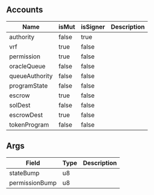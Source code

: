 ## Accounts

| Name           | isMut | isSigner | Description |
| -------------- | ----- | -------- | ----------- |
| authority      | false | true     |             |
| vrf            | true  | false    |             |
| permission     | true  | false    |             |
| oracleQueue    | false | false    |             |
| queueAuthority | false | false    |             |
| programState   | false | false    |             |
| escrow         | true  | false    |             |
| solDest        | false | false    |             |
| escrowDest     | true  | false    |             |
| tokenProgram   | false | false    |             |

## Args

| Field          | Type | Description |
| -------------- | ---- | ----------- |
| stateBump      | u8   |             |
| permissionBump | u8   |             |
